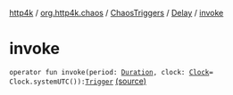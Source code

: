 [http4k](../../../index.md) / [org.http4k.chaos](../../index.md) / [ChaosTriggers](../index.md) / [Delay](index.md) / [invoke](./invoke.md)

# invoke

`operator fun invoke(period: `[`Duration`](https://docs.oracle.com/javase/9/docs/api/java/time/Duration.html)`, clock: `[`Clock`](https://docs.oracle.com/javase/9/docs/api/java/time/Clock.html)` = Clock.systemUTC()): `[`Trigger`](../../-trigger.md) [(source)](https://github.com/http4k/http4k/blob/master/http4k-testing-chaos/src/main/kotlin/org/http4k/chaos/ChaosTriggers.kt#L102)